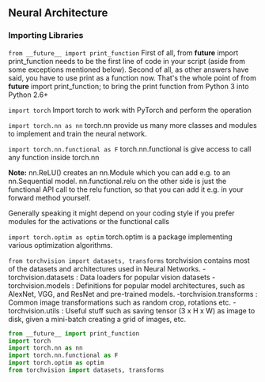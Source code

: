 ## Neural Architecture

### Importing Libraries 

`from __future__ import print_function`
First of all, from __future__ import print_function needs to be the first line of code in your script (aside from some exceptions mentioned below). Second of all, as other answers have said, you have to use print as a function now. That's the whole point of from __future__ import print_function; to bring the print function from Python 3 into Python 2.6+

`import torch`
Import torch to work with PyTorch and perform the operation

`import torch.nn as nn`
torch.nn provide us many more classes and modules to implement and train the neural network.

`import torch.nn.functional as F`
torch.nn.functional is give access to call any function inside torch.nn

**Note:**
nn.ReLU() creates an nn.Module which you can add e.g. to an nn.Sequential model.
nn.functional.relu on the other side is just the functional API call to the relu function, so that you can add it e.g. in your forward method yourself.

Generally speaking it might depend on your coding style if you prefer modules for the activations or the functional calls

`import torch.optim as optim`
torch.optim is a package implementing various optimization algorithms. 

`from torchvision import datasets, transforms`
torchvision contains most of the datasets and architectures used in Neural Networks.
-torchvision.datasets : Data loaders for popular vision datasets
-torchvision.models : Definitions for popular model architectures, such as AlexNet, VGG, and ResNet and pre-trained models.
-torchvision.transforms : Common image transformations such as random crop, rotations etc.
-torchvision.utils : Useful stuff such as saving tensor (3 x H x W) as image to disk, given a mini-batch creating a grid of images, etc.

```python
from __future__ import print_function
import torch
import torch.nn as nn
import torch.nn.functional as F
import torch.optim as optim
from torchvision import datasets, transforms
```
